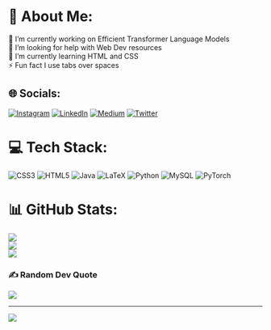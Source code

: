 # 💫 About Me:
🔭 I’m currently working on Efficient Transformer Language Models<br>🤝 I’m looking for help with Web Dev resources<br>🌱 I’m currently learning HTML and CSS<br>⚡ Fun fact I use tabs over spaces


## 🌐 Socials:
[![Instagram](https://img.shields.io/badge/Instagram-%23E4405F.svg?logo=Instagram&logoColor=white)](https://instagram.com/jaedonvs) [![LinkedIn](https://img.shields.io/badge/LinkedIn-%230077B5.svg?logo=linkedin&logoColor=white)](https://linkedin.com/in/jaedon-van-schalkwyk-02a3a0213) [![Medium](https://img.shields.io/badge/Medium-12100E?logo=medium&logoColor=white)](https://medium.com/@jaedonvs) [![Twitter](https://img.shields.io/badge/Twitter-%231DA1F2.svg?logo=Twitter&logoColor=white)](https://twitter.com/jaedonvs) 

# 💻 Tech Stack:
![CSS3](https://img.shields.io/badge/css3-%231572B6.svg?style=for-the-badge&logo=css3&logoColor=white) ![HTML5](https://img.shields.io/badge/html5-%23E34F26.svg?style=for-the-badge&logo=html5&logoColor=white) ![Java](https://img.shields.io/badge/java-%23ED8B00.svg?style=for-the-badge&logo=java&logoColor=white) ![LaTeX](https://img.shields.io/badge/latex-%23008080.svg?style=for-the-badge&logo=latex&logoColor=white) ![Python](https://img.shields.io/badge/python-3670A0?style=for-the-badge&logo=python&logoColor=ffdd54) ![MySQL](https://img.shields.io/badge/mysql-%2300f.svg?style=for-the-badge&logo=mysql&logoColor=white) ![PyTorch](https://img.shields.io/badge/PyTorch-%23EE4C2C.svg?style=for-the-badge&logo=PyTorch&logoColor=white)
# 📊 GitHub Stats:
![](https://github-readme-stats.vercel.app/api?username=jaedonvs&theme=shades-of-purple&hide_border=false&include_all_commits=true&count_private=true)<br/>
![](https://github-readme-streak-stats.herokuapp.com/?user=jaedonvs&theme=shades-of-purple&hide_border=false)<br/>
![](https://github-readme-stats.vercel.app/api/top-langs/?username=jaedonvs&theme=shades-of-purple&hide_border=false&include_all_commits=true&count_private=true&layout=compact)

### ✍️ Random Dev Quote
![](https://quotes-github-readme.vercel.app/api?type=horizontal&theme=radical)

---
[![](https://visitcount.itsvg.in/api?id=jaedonvs&icon=0&color=0)](https://visitcount.itsvg.in)
